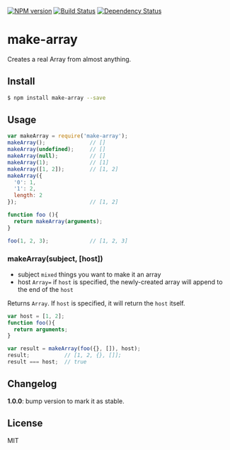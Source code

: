 [![NPM version](https://badge.fury.io/js/make-array.svg)](http://badge.fury.io/js/make-array)
[![Build Status](https://travis-ci.org/kaelzhang/make-array.svg?branch=master)](https://travis-ci.org/kaelzhang/make-array)
[![Dependency Status](https://gemnasium.com/kaelzhang/make-array.svg)](https://gemnasium.com/kaelzhang/make-array)

# make-array

Creates a real Array from almost anything.

## Install

```bash
$ npm install make-array --save
```

## Usage

```js
var makeArray = require('make-array');
makeArray();              // []
makeArray(undefined);     // []
makeArray(null);          // []
makeArray(1);             // [1]
makeArray([1, 2]);        // [1, 2]
makeArray({
  '0': 1,
  '1': 2,
  length: 2
});                       // [1, 2]

function foo (){
  return makeArray(arguments);
}

foo(1, 2, 3);             // [1, 2, 3]
```

### makeArray(subject, [host])

- subject `mixed` things you want to make it an array
- host `Array=` if `host` is specified, the newly-created array will append to the end of the `host`

Returns `Array`. If `host` is specified, it will return the `host` itself.

```js
var host = [1, 2];
function foo(){
  return arguments;
}

var result = makeArray(foo({}, []), host);
result;           // [1, 2, {}, []];
result === host;  // true
```

## Changelog

**1.0.0**: bump version to mark it as stable.

## License

MIT
<!-- do not want to make nodeinit to complicated, you can edit this whenever you want. -->